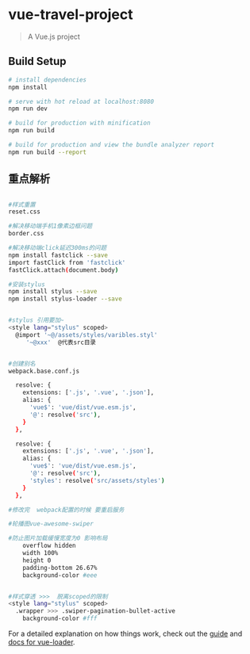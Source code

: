 # vue-travel-project

> A Vue.js project

## Build Setup

``` bash
# install dependencies
npm install

# serve with hot reload at localhost:8080
npm run dev

# build for production with minification
npm run build

# build for production and view the bundle analyzer report
npm run build --report
```

## 重点解析

```bash

#样式重置
reset.css

#解决移动端手机1像素边框问题
border.css 

#解决移动端click延迟300ms的问题  
npm install fastclick --save
import fastClick from 'fastclick'
fastClick.attach(document.body)

#安装stylus
npm install stylus --save
npm install stylus-loader --save


#stylus 引用要加~
<style lang="stylus" scoped>
  @import '~@/assets/styles/varibles.styl'
	 '~@xxx'  @代表src目录


#创建别名 
webpack.base.conf.js

  resolve: {
    extensions: ['.js', '.vue', '.json'],
    alias: {
      'vue$': 'vue/dist/vue.esm.js',
      '@': resolve('src'),
    }
  },

  resolve: {
    extensions: ['.js', '.vue', '.json'],
    alias: {
      'vue$': 'vue/dist/vue.esm.js',
      '@': resolve('src'),
      'styles': resolve('src/assets/styles')
    }
  },

#修改完  webpack配置的时候 要重启服务

#轮播图vue-awesome-swiper

#防止图片加载缓慢宽度为0 影响布局
    overflow hidden
    width 100%
    height 0
    padding-bottom 26.67%
    background-color #eee


#样式穿透 >>>  脱离scoped的限制
<style lang="stylus" scoped>
  .wrapper >>> .swiper-pagination-bullet-active
    background-color #fff

```

For a detailed explanation on how things work, check out the [guide](http://vuejs-templates.github.io/webpack/) and [docs for vue-loader](http://vuejs.github.io/vue-loader).
